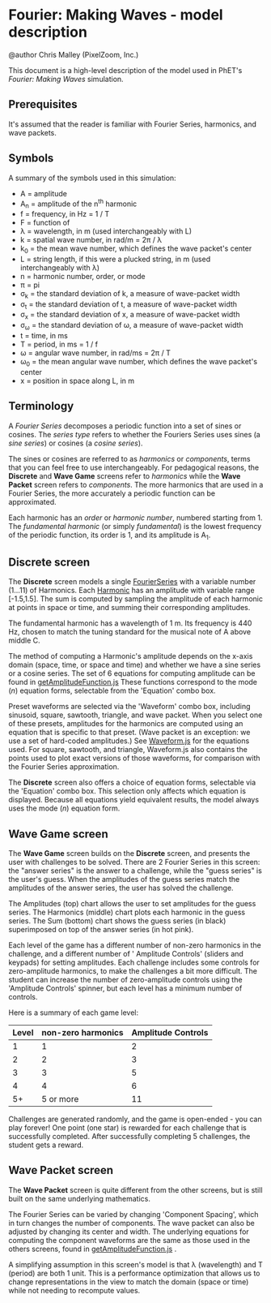 # Fourier: Making Waves - model description

@author Chris Malley (PixelZoom, Inc.)

This document is a high-level description of the model used in PhET's _Fourier: Making Waves_ simulation.

## Prerequisites

It's assumed that the reader is familiar with Fourier Series, harmonics, and wave packets.

## Symbols

A summary of the symbols used in this simulation:

* A = amplitude
* A<sub>n</sub> = amplitude of the n<sup>th</sup> harmonic
* f = frequency, in Hz = 1 / T
* F = function of
* λ = wavelength, in m (used interchangeably with L)
* k = spatial wave number, in rad/m = 2π / λ
* k<sub>0</sub> = the mean wave number, which defines the wave packet's center
* L = string length, if this were a plucked string, in m (used interchangeably with λ)
* n = harmonic number, order, or mode
* π = pi
* σ<sub>k</sub> = the standard deviation of k, a measure of wave-packet width
* σ<sub>t</sub> = the standard deviation of t, a measure of wave-packet width
* σ<sub>x</sub> = the standard deviation of x, a measure of wave-packet width
* σ<sub>ω</sub> = the standard deviation of ω, a measure of wave-packet width
* t = time, in ms
* T = period, in ms = 1 / f
* ω = angular wave number, in rad/ms = 2π / T
* ω<sub>0</sub> = the mean angular wave number, which defines the wave packet's center
* x = position in space along L, in m

## Terminology

A _Fourier Series_ decomposes a periodic function into a set of sines or cosines. The
_series type_ refers to whether the Fouriers Series uses sines (a _sine series_) or cosines (a _cosine series_[](url)).

The sines or cosines are referred to as _harmonics_ or _components_, terms that you can feel free to use
interchangeably. For pedagogical reasons, the **Discrete** and **Wave Game** screens refer to _harmonics_
while the **Wave Packet** screen refers to _components_. The more harmonics that are used in a Fourier Series, the more
accurately a periodic function can be approximated.

Each harmonic has an _order_ or _harmonic number_, numbered starting from 1. The
_fundamental harmonic_ (or simply _fundamental_) is the lowest frequency of the periodic function, its order is 1, and
its amplitude is A<sub>1</sub>.

## Discrete screen

The **Discrete** screen models a
single [FourierSeries](https://github.com/phetsims/fourier-making-waves/blob/main/js/common/model/FourierSeries.js)
with a variable number (1...11) of Harmonics.
Each [Harmonic](https://github.com/phetsims/fourier-making-waves/blob/main/js/common/model/Harmonic.js)
has an amplitude with variable range [-1.5,1.5]. The sum is computed by sampling the amplitude of each harmonic at
points in space or time, and summing their corresponding amplitudes.

The fundamental harmonic has a wavelength of 1 m. Its frequency is 440 Hz, chosen to match the tuning standard for the
musical note of A above middle C.

The method of computing a Harmonic's amplitude depends on the x-axis domain (space, time, or space and time) and whether
we have a sine series or a cosine series. The set of 6 equations for computing amplitude can be found in
[getAmplitudeFunction.js](https://github.com/phetsims/fourier-making-waves/blob/main/js/common/model/getAmplitudeFunction.js)
These functions correspond to the mode (_n_) equation forms, selectable from the
'Equation' combo box.

Preset waveforms are selected via the 'Waveform' combo box, including sinusoid, square, sawtooth, triangle, and wave
packet. When you select one of these presets, amplitudes for the harmonics are computed using an equation that is
specific to that preset. (Wave packet is an exception:
we use a set of hard-coded amplitudes.)
See [Waveform.js](https://github.com/phetsims/fourier-making-waves/blob/main/js/discrete/model/Waveform.js)
for the equations used. For square, sawtooth, and triangle, Waveform.js also contains the points used to plot exact
versions of those waveforms, for comparison with the Fourier Series approximation.

The **Discrete** screen also offers a choice of equation forms, selectable via the
'Equation' combo box. This selection only affects which equation is displayed. Because all equations yield equivalent
results, the model always uses the mode (_n_) equation form.

## Wave Game screen

The **Wave Game** screen builds on the **Discrete** screen, and presents the user with challenges to be solved. There
are 2 Fourier Series in this screen: the "answer series" is the answer to a challenge, while the "guess series" is the
user's guess. When the amplitudes of the guess series match the amplitudes of the answer series, the user has solved the
challenge.

The Amplitudes (top) chart allows the user to set amplitudes for the guess series. The Harmonics (middle) chart plots
each harmonic in the guess series. The Sum (bottom) chart shows the guess series (in black) superimposed on top of the
answer series (in hot pink).

Each level of the game has a different number of non-zero harmonics in the challenge, and a different number of '
Amplitude Controls' (sliders and keypads) for setting amplitudes. Each challenge includes some controls for
zero-amplitude harmonics, to make the challenges a bit more difficult. The student can increase the number of
zero-amplitude controls using the 'Amplitude Controls' spinner, but each level has a minimum number of controls.

Here is a summary of each game level:

 Level | non-zero harmonics | Amplitude Controls |
-------|--------------------|--------------------|
 1     | 1                  | 2                  |
 2     | 2                  | 3                  |
 3     | 3                  | 5                  |
 4     | 4                  | 6                  | 
 5+    | 5 or more          | 11                 |

Challenges are generated randomly, and the game is open-ended - you can play forever!
One point (one star) is rewarded for each challenge that is successfully completed. After successfully completing 5
challenges, the student gets a reward.

## Wave Packet screen

The **Wave Packet** screen is quite different from the other screens, but is still built on the same underlying
mathematics.

The Fourier Series can be varied by changing 'Component Spacing', which in turn changes the number of components. The
wave packet can also be adjusted by changing its center and width. The underlying equations for computing the component
waveforms are the same as those used in the others screens, found
in [getAmplitudeFunction.js](https://github.com/phetsims/fourier-making-waves/blob/main/js/common/model/getAmplitudeFunction.js)
.

A simplifying assumption in this screen's model is that λ (wavelength) and T (period) are both 1 unit. This is a
performance optimization that allows us to change representations in the view to match the domain
(space or time) while not needing to recompute values.
